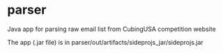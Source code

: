 # parser
Java app for parsing raw email list from CubingUSA competition website

The app (.jar file) is in parser/out/artifacts/sideprojs_jar/sideprojs.jar

